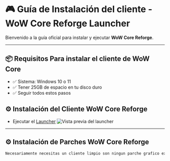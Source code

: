 
# 🎮 Guía de Instalación del cliente - WoW Core Reforge Launcher

Bienvenido a la guía oficial para instalar y ejecutar **WoW Core Reforge**.

---

## 📦 Requisitos Para instalar el cliente de WoW Core
- ✅ Sistema: Windows 10 o 11
- ✅ Tener 25GB de espacio en tu disco duro
- ✅ Seguir todos estos pasos

## ⚙️ Instalación del Cliente WoW Core Reforge
- Ejecutar el [Launcher](https://mega.nz/file/cQNSgJAA#kg_slFivyJ4eFj7RdAS_w5_E4LZfLvbsdt20PIh7mbQ) 
![Vista previa del launcher](https://i.postimg.cc/Y9vDtMgn/Screenshot-25.png)
 

---

## ⚙️ Instalación de Parches WoW Core Reforge

```bash
Necesariamente necesitas un cliente limpio son ningun parche grafico externos.

